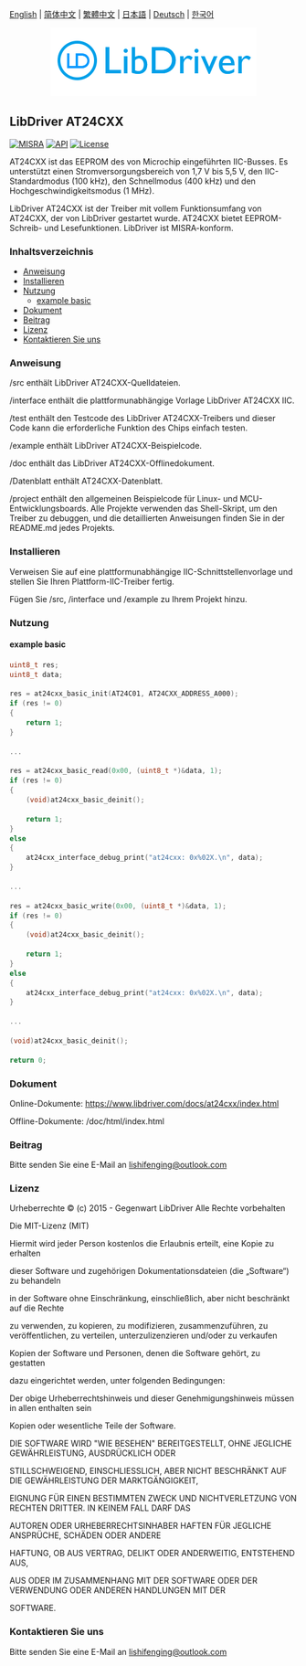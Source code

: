 [English](/README.md) | [ 简体中文](/README_zh-Hans.md) | [繁體中文](/README_zh-Hant.md) | [日本語](/README_ja.md) | [Deutsch](/README_de.md) | [한국어](/README_ko.md)

<div align=center>
<img src="/doc/image/logo.png"/>
</div>

## LibDriver AT24CXX
[![MISRA](https://img.shields.io/badge/misra-compliant-brightgreen.svg)](/misra/README.md) [![API](https://img.shields.io/badge/api-reference-blue.svg)](https://www.libdriver.com/docs/at24cxx/index.html) [![License](https://img.shields.io/badge/license-MIT-brightgreen.svg)](/LICENSE) 

AT24CXX ist das EEPROM des von Microchip eingeführten IIC-Busses. Es unterstützt einen Stromversorgungsbereich von 1,7 V bis 5,5 V, den IIC-Standardmodus (100 kHz), den Schnellmodus (400 kHz) und den Hochgeschwindigkeitsmodus (1 MHz).

LibDriver AT24CXX ist der Treiber mit vollem Funktionsumfang von AT24CXX, der von LibDriver gestartet wurde. AT24CXX bietet EEPROM-Schreib- und Lesefunktionen. LibDriver ist MISRA-konform.

### Inhaltsverzeichnis

  - [Anweisung](#Anweisung)
  - [Installieren](#Installieren)
  - [Nutzung](#Nutzung)
    - [example basic](#example-basic)
  - [Dokument](#Dokument)
  - [Beitrag](#Beitrag)
  - [Lizenz](#Lizenz)
  - [Kontaktieren Sie uns](#Kontaktieren-Sie-uns)

### Anweisung

/src enthält LibDriver AT24CXX-Quelldateien.

/interface enthält die plattformunabhängige Vorlage LibDriver AT24CXX IIC.

/test enthält den Testcode des LibDriver AT24CXX-Treibers und dieser Code kann die erforderliche Funktion des Chips einfach testen.

/example enthält LibDriver AT24CXX-Beispielcode.

/doc enthält das LibDriver AT24CXX-Offlinedokument.

/Datenblatt enthält AT24CXX-Datenblatt.

/project enthält den allgemeinen Beispielcode für Linux- und MCU-Entwicklungsboards. Alle Projekte verwenden das Shell-Skript, um den Treiber zu debuggen, und die detaillierten Anweisungen finden Sie in der README.md jedes Projekts.

### Installieren

Verweisen Sie auf eine plattformunabhängige IIC-Schnittstellenvorlage und stellen Sie Ihren Plattform-IIC-Treiber fertig.

Fügen Sie /src, /interface und /example zu Ihrem Projekt hinzu.

### Nutzung

#### example basic

```C
uint8_t res;
uint8_t data;

res = at24cxx_basic_init(AT24C01, AT24CXX_ADDRESS_A000);
if (res != 0)
{
    return 1;
}

...

res = at24cxx_basic_read(0x00, (uint8_t *)&data, 1);
if (res != 0)
{
    (void)at24cxx_basic_deinit();

    return 1;
}
else
{
    at24cxx_interface_debug_print("at24cxx: 0x%02X.\n", data);
}

...

res = at24cxx_basic_write(0x00, (uint8_t *)&data, 1);
if (res != 0)
{
    (void)at24cxx_basic_deinit();

    return 1;
}
else
{
    at24cxx_interface_debug_print("at24cxx: 0x%02X.\n", data);
}

...

(void)at24cxx_basic_deinit();

return 0;
```

### Dokument

Online-Dokumente: https://www.libdriver.com/docs/at24cxx/index.html

Offline-Dokumente: /doc/html/index.html

### Beitrag

Bitte senden Sie eine E-Mail an lishifenging@outlook.com

### Lizenz

Urheberrechte © (c) 2015 - Gegenwart LibDriver Alle Rechte vorbehalten



Die MIT-Lizenz (MIT)



Hiermit wird jeder Person kostenlos die Erlaubnis erteilt, eine Kopie zu erhalten

dieser Software und zugehörigen Dokumentationsdateien (die „Software“) zu behandeln

in der Software ohne Einschränkung, einschließlich, aber nicht beschränkt auf die Rechte

zu verwenden, zu kopieren, zu modifizieren, zusammenzuführen, zu veröffentlichen, zu verteilen, unterzulizenzieren und/oder zu verkaufen

Kopien der Software und Personen, denen die Software gehört, zu gestatten

dazu eingerichtet werden, unter folgenden Bedingungen:



Der obige Urheberrechtshinweis und dieser Genehmigungshinweis müssen in allen enthalten sein

Kopien oder wesentliche Teile der Software.



DIE SOFTWARE WIRD "WIE BESEHEN" BEREITGESTELLT, OHNE JEGLICHE GEWÄHRLEISTUNG, AUSDRÜCKLICH ODER

STILLSCHWEIGEND, EINSCHLIESSLICH, ABER NICHT BESCHRÄNKT AUF DIE GEWÄHRLEISTUNG DER MARKTGÄNGIGKEIT,

EIGNUNG FÜR EINEN BESTIMMTEN ZWECK UND NICHTVERLETZUNG VON RECHTEN DRITTER. IN KEINEM FALL DARF DAS

AUTOREN ODER URHEBERRECHTSINHABER HAFTEN FÜR JEGLICHE ANSPRÜCHE, SCHÄDEN ODER ANDERE

HAFTUNG, OB AUS VERTRAG, DELIKT ODER ANDERWEITIG, ENTSTEHEND AUS,

AUS ODER IM ZUSAMMENHANG MIT DER SOFTWARE ODER DER VERWENDUNG ODER ANDEREN HANDLUNGEN MIT DER

SOFTWARE.

### Kontaktieren Sie uns

Bitte senden Sie eine E-Mail an lishifenging@outlook.com